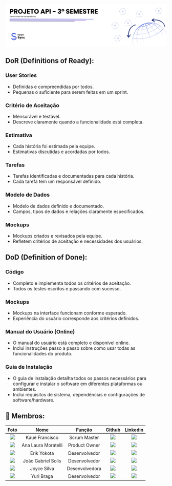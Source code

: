 <img src="documentacao/media/banner_apresentacao.png">

## DoR (Definitions of Ready):
### User Stories
- Definidas e compreendidas por todos.
- Pequenas o suficiente para serem feitas em um sprint.

### Critério de Aceitação
- Mensurável e testável.
- Descreve claramente quando a funcionalidade está completa.

### Estimativa
- Cada história foi estimada pela equipe.
- Estimativas discutidas e acordadas por todos.

### Tarefas
- Tarefas identificadas e documentadas para cada história.
- Cada tarefa tem um responsável definido.

### Modelo de Dados
- Modelo de dados definido e documentado.
- Campos, tipos de dados e relações claramente especificados.

### Mockups
- Mockups criados e revisados pela equipe.
- Refletem critérios de aceitação e necessidades dos usuários.

## DoD (Definition of Done):
### Código
- Completo e implementa todos os critérios de aceitação.
- Todos os testes escritos e passando com sucesso.

### Mockups
- Mockups na interface funcionam conforme esperado.
- Experiência do usuário corresponde aos critérios definidos.

### Manual do Usuário (Online)
- O manual do usuário está completo e disponível online.
- Inclui instruções passo a passo sobre como usar todas as funcionalidades do produto.

### Guia de Instalação
- O guia de instalação detalha todos os passos necessários para configurar e instalar o software em diferentes plataformas ou ambientes.
- Inclui requisitos de sistema, dependências e configurações de software/hardware.

## 👥 Membros:

| Foto | Nome | Função | Github | Linkedin |
| :---------: | :---------: | :---------------------: | :-----------------: | :-------: |
| <img src="https://github.com/Kaue-Francisco.png?size=50" width=50px> | Kauê Francisco | Scrum Master | <a href="https://github.com/Kaue-Francisco"><img src="https://img.shields.io/badge/GitHub-100000?style=for-the-badge&logo=github&logoColor=white"></a> | <a href="https://www.linkedin.com/in/kau%C3%AA-francisco-3b13aa255/"><img src="https://img.shields.io/badge/LinkedIn-0077B5?style=for-the-badge&logo=linkedin&logoColor=white"></a> |
| <img src="https://github.com/Ana-Laura-Moratelli.png?size=50" width=50px> | Ana Laura Moratelli | Product Owner | <a href="https://github.com/Ana-Laura-Moratelli"><img src="https://img.shields.io/badge/GitHub-100000?style=for-the-badge&logo=github&logoColor=white"></a> | <a href="https://www.linkedin.com/in/anamoratelli/"><img src="https://img.shields.io/badge/LinkedIn-0077B5?style=for-the-badge&logo=linkedin&logoColor=white"></a> |
| <img src="https://github.com/yokotaerik.png?size=50" width=50px> | Erik Yokota | Desenvolvedor | <a href="https://github.com/yokotaerik"><img src="https://img.shields.io/badge/GitHub-100000?style=for-the-badge&logo=github&logoColor=white"></a> | <a href="https://www.linkedin.com/in/erik-camara-yokota-685439233/"><img src="https://img.shields.io/badge/LinkedIn-0077B5?style=for-the-badge&logo=linkedin&logoColor=white"></a> |
| <img src="https://github.com/joaogabgr.png?size=50" width=50px> | João Gabriel Solis | Desenvolvedor | <a href="https://github.com/joaogabgr"><img src="https://img.shields.io/badge/GitHub-100000?style=for-the-badge&logo=github&logoColor=white"></a> | <a href="https://www.linkedin.com/in/joaoggbs/"><img src="https://img.shields.io/badge/LinkedIn-0077B5?style=for-the-badge&logo=linkedin&logoColor=white"></a> |
| <img src="https://github.com/joycesilvaaa.png?size=50" width=50px> | Joyce Silva | Desenvolvedora | <a href="https://github.com/joycesilvaaa"><img src="https://img.shields.io/badge/GitHub-100000?style=for-the-badge&logo=github&logoColor=white"></a> | <a href="https://www.linkedin.com/in/joyce-silva-79a4b9287/"><img src="https://img.shields.io/badge/LinkedIn-0077B5?style=for-the-badge&logo=linkedin&logoColor=white"></a> |
| <img src="https://github.com/yuribragga.png?size=50" width=50px> | Yuri Braga | Desenvolvedor | <a href="https://github.com/yuribragga"><img src="https://img.shields.io/badge/GitHub-100000?style=for-the-badge&logo=github&logoColor=white"></a> | <a href="https://www.linkedin.com/in/yuri-braga/"><img src="https://img.shields.io/badge/LinkedIn-0077B5?style=for-the-badge&logo=linkedin&logoColor=white"></a> |
